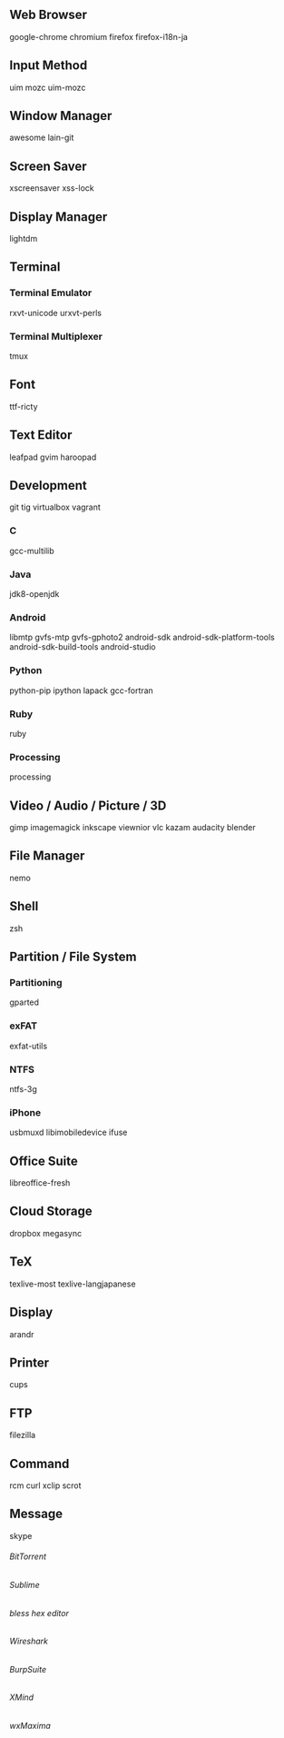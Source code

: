 ## Web Browser
google-chrome
chromium
firefox
firefox-i18n-ja

## Input Method
uim
mozc
uim-mozc

## Window Manager
awesome
lain-git

## Screen Saver
xscreensaver
xss-lock

## Display Manager
lightdm

## Terminal
### Terminal Emulator
rxvt-unicode
urxvt-perls
### Terminal Multiplexer
tmux

## Font
ttf-ricty

## Text Editor
leafpad
gvim
haroopad

## Development
git
tig
virtualbox
vagrant

### C
gcc-multilib

### Java
jdk8-openjdk

### Android
libmtp
gvfs-mtp
gvfs-gphoto2
android-sdk
android-sdk-platform-tools
android-sdk-build-tools
android-studio

### Python
python-pip
ipython
lapack
gcc-fortran

### Ruby
ruby

### Processing
processing

## Video / Audio / Picture / 3D
gimp
imagemagick
inkscape
viewnior
vlc
kazam
audacity
blender

## File Manager
nemo

## Shell
zsh

## Partition / File System
### Partitioning
gparted

### exFAT
exfat-utils

### NTFS
ntfs-3g

### iPhone
usbmuxd
libimobiledevice
ifuse

## Office Suite
libreoffice-fresh

## Cloud Storage
dropbox
megasync

## TeX
texlive-most
texlive-langjapanese

## Display
arandr

## Printer
cups

## FTP
filezilla

## Command
rcm
curl
xclip
scrot

## Message
skype

###### BitTorrent
###### Sublime
###### bless hex editor
###### Wireshark
###### BurpSuite
###### XMind
###### wxMaxima
